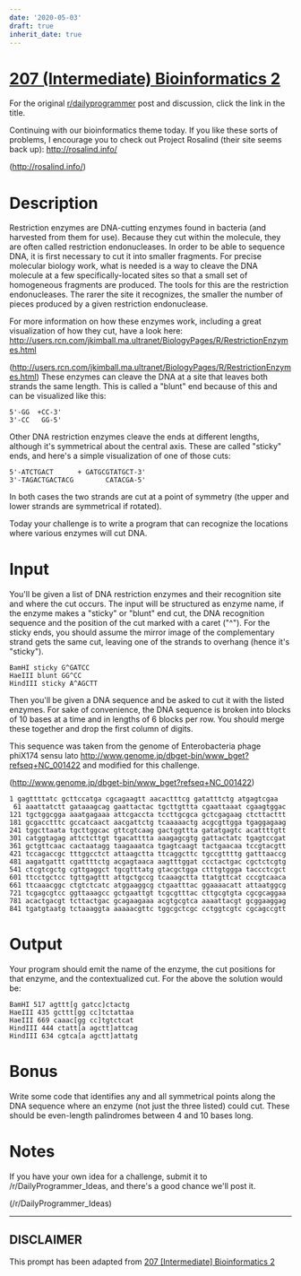 ```yaml
---
date: '2020-05-03'
draft: true
inherit_date: true
---
```


# [207 (Intermediate) Bioinformatics 2](https://www.reddit.com/r/dailyprogrammer/comments/307m27/20150325_challenge_207_intermediate/)

For the original [r/dailyprogrammer](https://www.reddit.com/r/dailyprogrammer/) post and discussion, click the link in the title.

Continuing with our bioinformatics theme today. If you like these sorts of problems, I encourage you to check out Project Rosalind (their site seems back up): http://rosalind.info/

(http://rosalind.info/)
# Description
Restriction enzymes are DNA-cutting enzymes found in bacteria (and harvested from them for use). Because they cut within the molecule, they are often called restriction endonucleases. In order to be able to sequence DNA, it is first necessary to cut it into smaller fragments. For precise molecular biology work, what is needed is a way to cleave the DNA molecule at a few specifically-located sites so that a small set of homogeneous fragments are produced. The tools for this are the restriction endonucleases. The rarer the site it recognizes, the smaller the number of pieces produced by a given restriction endonuclease.

For more information on how these enzymes work, including a great visualization of how they cut, have a look here: http://users.rcn.com/jkimball.ma.ultranet/BiologyPages/R/RestrictionEnzymes.html

(http://users.rcn.com/jkimball.ma.ultranet/BiologyPages/R/RestrictionEnzymes.html)
These enzymes can cleave the DNA at a site that leaves both strands the same length. This is called a "blunt" end because of this and can be visualized like this:


```
5'-GG  +CC-3'
3'-CC   GG-5'
```
Other DNA restriction enzymes cleave the ends at different lengths, although it's symmetrical about the central axis. These are called "sticky" ends, and here's a simple visualization of one of those cuts:


```
5'-ATCTGACT      + GATGCGTATGCT-3'
3'-TAGACTGACTACG        CATACGA-5'
```
In both cases the two strands are cut at a point of symmetry (the upper and lower strands are symmetrical if rotated). 

Today your challenge is to write a program that can recognize the locations where various enzymes will cut DNA. 

# Input
You'll be given a list of DNA restriction enzymes and their recognition site and where the cut occurs. The input will be structured as enzyme name, if the enzyme makes a "sticky" or "blunt" end cut, the DNA recognition sequence and the position of the cut marked with a caret ("^"). For the sticky ends, you should assume the mirror image of the complementary strand gets the same cut, leaving one of the strands to overhang (hence it's "sticky"). 


```
BamHI sticky G^GATCC
HaeIII blunt GG^CC
HindIII sticky A^AGCTT
```
Then you'll be given a DNA sequence and be asked to cut it with the listed enzymes. For sake of convenience, the DNA sequence is broken into blocks of 10 bases at a time and in lengths of 6 blocks per row. You should merge these together and drop the first column of digits.

This sequence was taken from the genome of Enterobacteria phage phiX174 sensu lato http://www.genome.jp/dbget-bin/www_bget?refseq+NC_001422 and modified for this challenge. 

(http://www.genome.jp/dbget-bin/www_bget?refseq+NC_001422)

```
1 gagttttatc gcttccatga cgcagaagtt aacactttcg gatatttctg atgagtcgaa
 61 aaattatctt gataaagcag gaattactac tgcttgttta cgaattaaat cgaagtggac
121 tgctggcgga aaatgagaaa attcgaccta tccttgcgca gctcgagaag ctcttacttt
181 gcgacctttc gccatcaact aacgattctg tcaaaaactg acgcgttgga tgaggagaag
241 tggcttaata tgcttggcac gttcgtcaag gactggttta gatatgagtc acattttgtt
301 catggtagag attctcttgt tgacatttta aaagagcgtg gattactatc tgagtccgat
361 gctgttcaac cactaatagg taagaaatca tgagtcaagt tactgaacaa tccgtacgtt
421 tccagaccgc tttggcctct attaagctta ttcaggcttc tgccgttttg gatttaaccg
481 aagatgattt cgattttctg acgagtaaca aagtttggat ccctactgac cgctctcgtg
541 ctcgtcgctg cgttgaggct tgcgtttatg gtacgctgga ctttgtggga taccctcgct
601 ttcctgctcc tgttgagttt attgctgccg tcaaagctta ttatgttcat cccgtcaaca
661 ttcaaacggc ctgtctcatc atggaaggcg ctgaatttac ggaaaacatt attaatggcg
721 tcgagcgtcc ggttaaagcc gctgaattgt tcgcgtttac cttgcgtgta cgcgcaggaa
781 acactgacgt tcttactgac gcagaagaaa acgtgcgtca aaaattacgt gcggaaggag
841 tgatgtaatg tctaaaggta aaaaacgttc tggcgctcgc cctggtcgtc cgcagccgtt
```
# Output
Your program should emit the name of the enzyme, the cut positions for that enzyme, and the contextualized cut. For the above the solution would be:


```
BamHI 517 agttt[g gatcc]ctactg
HaeIII 435 gcttt[gg cc]tctattaa
HaeIII 669 caaac[gg cc]tgtctcat
HindIII 444 ctatt[a agctt]attcag
HindIII 634 cgtca[a agctt]attatg
```
# Bonus
Write some code that identifies any and all symmetrical points along the DNA sequence where an enzyme (not just the three listed) could cut. These should be even-length palindromes between 4 and 10 bases long. 

# Notes
If you have your own idea for a challenge, submit it to /r/DailyProgrammer_Ideas, and there's a good chance we'll post it.

(/r/DailyProgrammer_Ideas)

----
## **DISCLAIMER**
This prompt has been adapted from [207 [Intermediate] Bioinformatics 2](https://www.reddit.com/r/dailyprogrammer/comments/307m27/20150325_challenge_207_intermediate/
)
